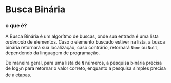 # Busca Binária

### o que é?

A Busca Binária é um algorítmo de buscas, onde sua entrada é uma lista _ordenada_ de elementos. Caso o elemento buscado estiver na lista, a busca binária retornará sua localização, caso contrário, retornará `None` ou `Null`, dependendo da linguagem de programação.

De maneira geral, para uma lista de `N` números, a pesquisa binária precisa de log<sub>2</sub>n para retornar o valor correto, enquanto a pesquisa simples precisa de `n` etapas.